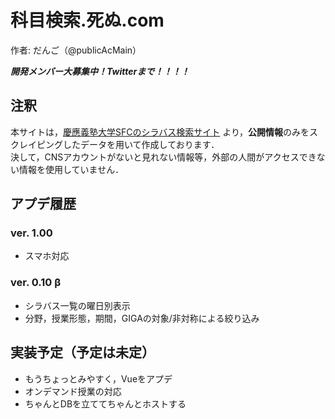# 科目検索.死ぬ.com

作者: だんご（@publicAcMain）  
  
***開発メンバー大募集中！Twitterまで！！！！***

## 注釈
本サイトは，[慶應義塾大学SFCのシラバス検索サイト](https://syllabus.sfc.keio.ac.jp/?locale=ja) より，**公開情報**のみをスクレイピングしたデータを用いて作成しております．  
決して，CNSアカウントがないと見れない情報等，外部の人間がアクセスできない情報を使用していません．

## アプデ履歴
### ver. 1.00
- スマホ対応

### ver. 0.10 β
- シラバス一覧の曜日別表示
- 分野，授業形態，期間，GIGAの対象/非対称による絞り込み

## 実装予定（予定は未定）
- もうちょっとみやすく，Vueをアプデ
- オンデマンド授業の対応
- ちゃんとDBを立ててちゃんとホストする

